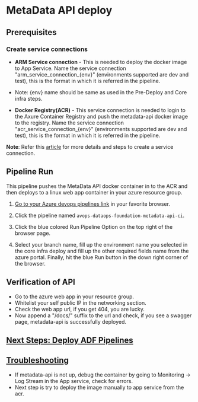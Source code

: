 # MetaData API deploy

## Prerequisites

### Create service connections
- **ARM Service connection** - This is needed to deploy the docker image to App Service. Name the service connection "arm_service_connection_{env}" (environments supported are dev and test), this is the format in which it is referred in the pipeline. 
* Note: {env} name should be same as used in the Pre-Deploy and Core infra steps.

- **Docker Registry(ACR)** - This service connection is needed to login to the Axure Container Registry and push the metadata-api docker image to the registry. Name the service connection "acr_service_connection_{env}" (environments supported are dev and test), this is the format in which it is referred in the pipeline.

**Note**: Refer this [article](https://learn.microsoft.com/en-us/azure/devops/pipelines/library/service-endpoints?view=azure-devops&tabs=yaml) for more details and steps to create a service connection.
 
## Pipeline Run

This pipeline pushes the MetaData API docker container in to the ACR and then deploys to a linux web app container in your azure resource group.

1. [Go to your Azure devops pipelines link](https://dev.azure.com/chrysalis-innersource/Mobility%20Service%20Line/_build) in your favorite browser.

2. Click the pipeline named `avops-dataops-foundation-metadata-api-ci`.

3. Click the blue colored Run Pipeline Option on the top right of the browser page.

4. Select your branch name, fill up the environment name you selected in the core infra deploy and fill up the other required fields name from the azure portal. Finally, hit the blue Run button in the down right corner of the browser.

## Verification of API
* Go to the azure web app in your resource group.
* Whitelist your self public IP in the networking section.
* Check the web app url, if you get 404, you are lucky.
* Now append a "/docs/" suffix to the url and check, if you see a swagger page, metadata-api is successfully deployed.

## [Next Steps: Deploy ADF Pipelines](../ADFPipelines/ADFPipelinesDeploy.md)

## [Troubleshooting](TroubleShooting.md)

* If metadata-api is not up, debug the container by going to Monitoring -> Log Stream in the App service, check for errors.
* Next step is try to deploy the image manually to app service from the acr.